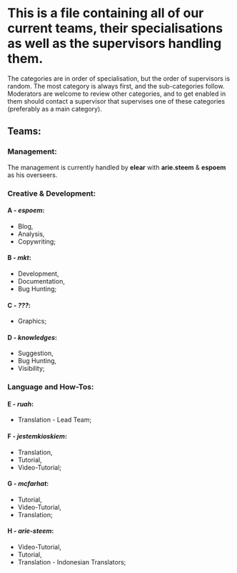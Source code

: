 # This is a file containing all of our current teams, their specialisations as well as the supervisors handling them.
The categories are in order of specialisation, but the order of supervisors is random. The most category is always first, and the sub-categories follow. Moderators are welcome to review other categories, and to get enabled in them should contact a supervisor that supervises one of these categories (preferably as a main category).

## Teams:

### Management:
The management is currently handled by **elear** with **arie.steem** & **espoem** as his overseers.


### Creative & Development:

#### A - *espoem*:
* Blog,
* Analysis,
* Copywriting;

#### B - *mkt*:
* Development,
* Documentation,
* Bug Hunting;

#### C - *???*:
* Graphics;

#### D - *knowledges*:
* Suggestion,
* Bug Hunting,
* Visibility;

### Language and How-Tos:

#### E - *ruah*:
* Translation - Lead Team;

#### F - *jestemkioskiem*:
* Translation,
* Tutorial,
* Video-Tutorial;

#### G - *mcfarhat*:
* Tutorial,
* Video-Tutorial,
* Translation;

#### H - *arie-steem*:
* Video-Tutorial,
* Tutorial,
* Translation - Indonesian Translators;


